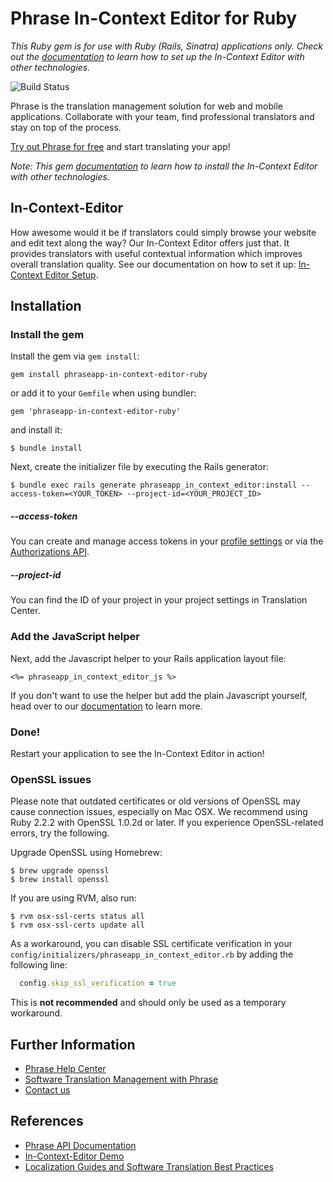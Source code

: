 # Phrase In-Context Editor for Ruby #

*This Ruby gem is for use with Ruby (Rails, Sinatra) applications only. Check out the [documentation](https://help.phrase.com/help/translate-directly-on-your-website) to learn how to set up the In-Context Editor with other technologies.*

![Build Status](https://github.com/phrase/phraseapp-in-context-editor-ruby/workflows/Test/badge.svg)

Phrase is the translation management solution for web and mobile applications. Collaborate with your team, find professional translators and stay on top of the process.

[Try out Phrase for free](https://phrase.com/signup) and start translating your app!

*Note: This gem  [documentation](https://help.phrase.com/help/translate-directly-on-your-website) to learn how to install the In-Context Editor with other technologies.*

## In-Context-Editor ###

How awesome would it be if translators could simply browse your website and edit text along the way? Our In-Context Editor offers just that. It provides translators with useful contextual information which improves overall translation quality. See our documentation on how to set it up: [In-Context Editor Setup](https://help.phrase.com/help/translate-directly-on-your-website).

## Installation

### Install the gem

Install the gem via `gem install`:

    gem install phraseapp-in-context-editor-ruby

or add it to your `Gemfile` when using bundler:

    gem 'phraseapp-in-context-editor-ruby'

and install it:

    $ bundle install

Next, create the initializer file by executing the Rails generator:

    $ bundle exec rails generate phraseapp_in_context_editor:install --access-token=<YOUR_TOKEN> --project-id=<YOUR_PROJECT_ID>

##### --access-token

You can create and manage access tokens in your [profile settings](https://app.phrase.com/settings/oauth_access_tokens) or via the [Authorizations API](https://developers.phrase.com/api/#authorizations).

##### --project-id

You can find the ID of your project in your project settings in Translation Center.

### Add the JavaScript helper

Next, add the Javascript helper to your Rails application layout file:

    <%= phraseapp_in_context_editor_js %>

If you don't want to use the helper but add the plain Javascript yourself, head over to our [documentation](https://help.phrase.com/help/translate-directly-on-your-website) to learn more.

### Done!

Restart your application to see the In-Context Editor in action!

### OpenSSL issues

Please note that outdated certificates or old versions of OpenSSL may cause connection issues, especially on Mac OSX. We recommend using Ruby 2.2.2 with OpenSSL 1.0.2d or later. If you experience OpenSSL-related errors, try the following.

Upgrade OpenSSL using Homebrew:

```shell
$ brew upgrade openssl
$ brew install openssl
```

If you are using RVM, also run:

```shell
$ rvm osx-ssl-certs status all
$ rvm osx-ssl-certs update all
````

As a workaround, you can disable SSL certificate verification in your `config/initializers/phraseapp_in_context_editor.rb` by adding the following line:

```ruby
  config.skip_ssl_verification = true
```

This is **not recommended** and should only be used as a temporary workaround.


## Further Information
* [Phrase Help Center](https://help.phrase.com/)
* [Software Translation Management with Phrase](https://phrase.com/features)
* [Contact us](https://phrase.com/contact)

## References
* [Phrase API Documentation](https://developers.phrase.com/api/)
* [In-Context-Editor Demo](https://phrase.com/demo)
* [Localization Guides and Software Translation Best Practices](https://phrase.com/blog/)
